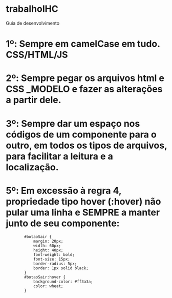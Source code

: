 # trabalhoIHC

Guia de desenvolvimento
# 1º: Sempre em camelCase em tudo. CSS/HTML/JS
# 2º: Sempre pegar os arquivos html e CSS _MODELO e fazer as alterações a partir dele.
# 3º: Sempre dar um espaço nos códigos de um componente para o outro, em todos os tipos de arquivos, para facilitar a leitura e a localização.
# 5º: Em excessão à regra 4, propriedade tipo hover (:hover) não pular uma linha e SEMPRE a manter junto de seu componente:
            #botaoSair {
                margin: 20px;
                width: 60px;
                height: 40px;
                font-weight: bold;
                font-size: 15px;
                border-radius: 5px;
                border: 1px solid black;
            }
            #botaoSair:hover {
                background-color: #ff3a3a;
                color: wheat;
            }

